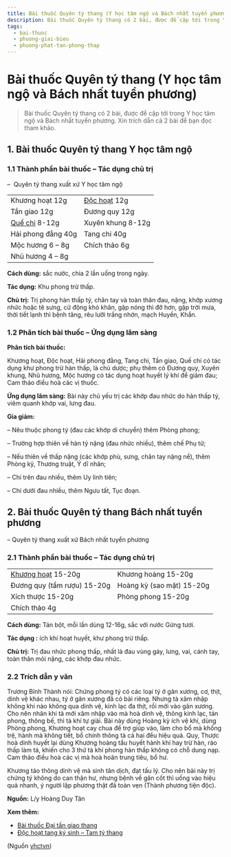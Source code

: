```yaml
---
title: Bài thuốc Quyên tý thang (Y học tâm ngộ và Bách nhất tuyển phương)
description: Bài thuốc Quyên tý thang có 2 bài, được để cập tới trong Y học tâm ngộ và Bách nhất tuyển phương. Xin trích dẫn cả 2 bài để bạn đọc tham khảo. 
tags:
  - bai-thuoc
  - phuong-giai-bieu
  - phuong-phat-tan-phong-thap
---
```


# Bài thuốc Quyên tý thang (Y học tâm ngộ và Bách nhất tuyển phương) 

> Bài thuốc Quyên tý thang có 2 bài, được để cập tới trong Y học tâm ngộ và Bách nhất tuyển phương. Xin trích dẫn cả 2 bài để bạn đọc tham khảo. 

## 1. Bài thuốc Quyên tý thang Y học tâm ngộ

### 1.1 Thành phần bài thuốc – Tác dụng chủ trị

–  Quyên tý thang xuất xứ Y học tâm ngộ

|  |  |
| --- | --- |
| Khương hoạt 12g | [Độc hoạt](/yhctvn/vi-thuoc-doc-hoat/) 12g |
| Tần giao 12g | Đương quy 12g |
| [Quế chi](/yhctvn/vi-thuoc-que-chi-2/) 8-12g | Xuyên khung 8-12g |
| Hải phong đằng 40g | Tang chi 40g |
| Mộc hương 6 – 8g | Chích thảo 6g |
| Nhũ hương 4 – 8g |  |

**Cách dùng:** sắc nước, chia 2 lần uống trong ngày.

**Tác dụng:** Khu phong trừ thấp. 

**Chủ trị:** Trị phong hàn thấp tý, chân tay và toàn thân đau, nặng, khớp xương nhức hoặc tê sưng, cử động khó khăn, gặp nóng thì đỡ hơn, gặp trời mưa, thời tiết lạnh thì bệnh tăng, rêu lưỡi trắng nhờn, mạch Huyền, Khẩn.

### 1.2 Phân tích bài thuốc – Ứng dụng lâm sàng

**Phân tích bài thuốc:**

Khương hoạt, Độc hoạt, Hải phong đằng, Tang chi, Tần giao, Quế chi có tác dụng khư phong trừ hàn thấp, là chủ dược; phụ thêm có Đương quy, Xuyên khung, Nhũ hương, Mộc hương có tác dụng hoạt huyết lý khí để giảm đau; Cam thảo điều hoà các vị thuốc.

**Ứng dụng lâm sàng:** Bài này chủ yếu trị các khớp đau nhức do hàn thấp tý, viêm quanh khớp vai, lưng đau.

**Gia giảm:**

– Nêu thuộc phong tý (đau các khớp di chuyển) thêm Phòng phong;

– Trường hợp thiên về hàn tý nặng (đau nhức nhiều), thêm chế Phụ tử;

– Nếu thiên về thấp nặng (các khớp phù, sưng, chân tay nặng nề), thêm Phòng kỷ, Thương truật, Ý dĩ nhân;

– Chi trên đau nhiều, thêm Uy linh tiên;

– Chi dưới đau nhiều, thêm Ngưu tất, Tục đoạn.

## 2. Bài thuốc Quyên tý thang Bách nhất tuyển phương

– Quyên tý thang xuất xứ Bách nhất tuyển phương

### 2.1 Thành phần bài thuốc – Tác dụng chủ trị

|  |  |
| --- | --- |
| [Khương hoạt](/yhctvn/vi-thuoc-khuong-hoat/) 15-20g | Khương hoàng 15-20g |
| Đương quy (tẩm rượu) 15-20g | Hoàng kỳ (sao mật) 15-20g |
| Xích thược 15-20g | Phòng phong 15-20g |
| Chích thảo 4g |  |

**Cách dùng:** Tán bột, mỗi lần dùng 12-16g, sắc với nước Gừng tươi.

**Tác dụng :** ích khí hoạt huyết, khư phong trừ thấp. 

**Chủ trị:** Trị đau nhức phong thấp, nhất là đau vùng gáy, lưng, vai, cánh tay, toàn thân mỏi nặng, các khớp đau nhức.

### 2.2 Trích dẫn y văn

Trương Bỉnh Thành nói: Chứng phong tý có các loại tý ở gân xương, cơ, thịt, dinh vệ khác nhau, tý ở gân xương đã có bài riêng. Nhưng tà xâm nhập không khi nào không qua dinh vệ, kinh lạc đa thịt, rồi mới vào gân xương. Cho nên nhân khi tà mới xâm nhập vào mà hoà dinh vệ, thông kinh lạc, tán phong, thông bế, thì tà khí tự giải. Bài này dùng Hoàng kỳ ích vệ khí, dùng Phòng phong, Khương hoạt cay chua để trợ giúp vào, làm cho bổ mà khống trệ, hành mà không tiết, bổ chính thông tà cả hai đều hiệu quả. Quy, Thược hoà dinh huyết lại dùng Khương hoàng tẩu huyết hành khí hay trừ hàn, ráo thấp làm tá, khiến cho 3 thứ tà khí phong hàn thấp không có chỗ dung nạp. Cam thảo điều hoà các vị mà hoà hoãn trung tiêu, bổ hư.

Khương táo thông dinh vệ mà sinh tân dịch, đạt tấu lý. Cho nên bài này trị chứng tý không do can thận hư, nhưng bệnh về gân cốt thì uống vào hiệu quả nhanh, ý người lập phương thật đã toàn vẹn (Thành phương tiện độc).

**Nguồn:** L/y Hoàng Duy Tân

**Xem thêm:**

* [Bài thuốc Đại tần giao thang](/yhctvn/bai-thuoc-dai-tan-giao-thang/)
* [Độc hoạt tang ký sinh – Tam tý thang](/yhctvn/doc-hoat-tang-ky-sinh-tam-ty-thang/)

(Nguồn <a href="https://yhctvn.com/bai-thuoc-quyen-ty-thang/" target="_blank">yhctvn</a>)
